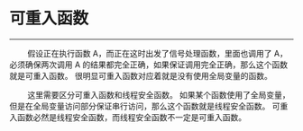 # 可重入函数
***

&emsp;&emsp;
假设正在执行函数 A，而正在这时出发了信号处理函数，里面也调用了 A，必须确保两次调用 A 的结果都完全正确，如果保证调用完全正确，那么这个函数就是可重入函数。
很明显可重入函数对应着就是没有使用全局变量的函数。

&emsp;&emsp;
这里需要区分可重入函数和线程安全函数。
如果某个函数使用了全局变量，但是在全局变量访问部分保证串行访问，那么这个函数就是线程安全函数。
可重入函数必然是线程安全函数，而线程安全函数不一定是可重入函数。